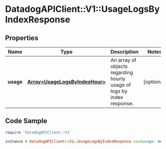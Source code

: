 # DatadogAPIClient::V1::UsageLogsByIndexResponse

## Properties

Name | Type | Description | Notes
------------ | ------------- | ------------- | -------------
**usage** | [**Array&lt;UsageLogsByIndexHour&gt;**](UsageLogsByIndexHour.md) | An array of objects regarding hourly usage of logs by index response. | [optional] 

## Code Sample

```ruby
require 'DatadogAPIClient::V1'

instance = DatadogAPIClient::V1::UsageLogsByIndexResponse.new(usage: null)
```


